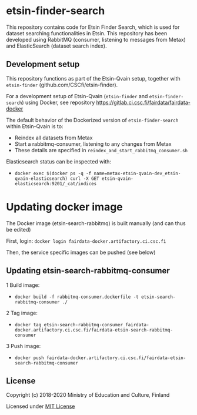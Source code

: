# etsin-finder-search

This repository contains code for Etsin Finder Search, which is used for dataset searching functionalities in Etsin. This repository has been developed using RabbitMQ (consumer, listening to messages from Metax) and ElasticSearch (dataset search index).

## Development setup

This repository functions as part of the Etsin-Qvain setup, together with `etsin-finder` (github.com/CSCfi/etsin-finder).

For a development setup of Etsin-Qvain (`etsin-finder` and `etsin-finder-search`) using Docker, see repository https://gitlab.ci.csc.fi/fairdata/fairdata-docker

The default behavior of the Dockerized version of `etsin-finder-search` within Etsin-Qvain is to:
- Reindex all datasets from Metax
- Start a rabbitmq-consumer, listening to any changes from Metax
- These details are specified in `reindex_and_start_rabbitmq_consumer.sh`

Elasticsearch status can be inspected with:
- `docker exec $(docker ps -q -f name=metax-etsin-qvain-dev_etsin-qvain-elasticsearch) curl -X GET etsin-qvain-elasticsearch:9201/_cat/indices`

# Updating docker image

The Docker image (etsin-search-rabbitmq) is built manually (and can thus be edited) 

First, login:
`docker login fairdata-docker.artifactory.ci.csc.fi`

Then, the service specific images can be pushed (see below)

## Updating etsin-search-rabbitmq-consumer

1 Build image:
- `docker build -f rabbitmq-consumer.dockerfile -t etsin-search-rabbitmq-consumer ./`

2 Tag image:
- `docker tag etsin-search-rabbitmq-consumer fairdata-docker.artifactory.ci.csc.fi/fairdata-etsin-search-rabbitmq-consumer`

3 Push image:
- `docker push fairdata-docker.artifactory.ci.csc.fi/fairdata-etsin-search-rabbitmq-consumer`

License
-------
Copyright (c) 2018-2020 Ministry of Education and Culture, Finland

Licensed under [MIT License](LICENSE)

